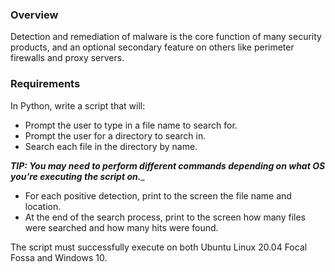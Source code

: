 ### Overview
Detection and remediation of malware is the core function of many security products, and an optional secondary feature on others like perimeter firewalls and proxy servers.

### Requirements
In Python, write a script that will:

* Prompt the user to type in a file name to search for.
* Prompt the user for a directory to search in.
* Search each file in the directory by name.

___TIP: You may need to perform different commands depending on what OS you’re executing the script on.____
* For each positive detection, print to the screen the file name and location.
* At the end of the search process, print to the screen how many files were searched and how many hits were found.


The script must successfully execute on both Ubuntu Linux 20.04 Focal Fossa and Windows 10.